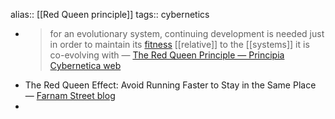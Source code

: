 alias:: [[Red Queen principle]]
tags:: cybernetics

- > for an evolutionary system, continuing development is needed just in order to maintain its [fitness](http://pespmc1.vub.ac.be/FITNESS.html) [[relative]] to the [[systems]] it is co-evolving with — [The Red Queen Principle — Principia Cybernetica web](http://pespmc1.vub.ac.be/REDQUEEN.html)
- The Red Queen Effect: Avoid Running Faster to Stay in the Same Place — [Farnam Street blog](https://fs.blog/the-red-queen-effect/)
-